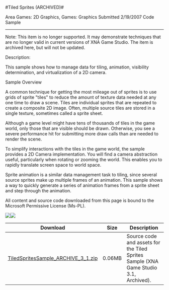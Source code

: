 #Tiled Sprites (ARCHIVED)#

Area
Games: 2D Graphics, Games: Graphics
Submitted
2/19/2007
Code Sample

---

Note: This item is no longer supported. It may demonstrate techniques that are no longer valid in current versions of XNA Game Studio. The item is archived here, but will not be updated.

Description: 

This sample shows how to manage data for tiling, animation, visibility determination, and virtualization of a 2D camera. 

Sample Overview

A common technique for getting the most mileage out of sprites is to use grids of sprite "tiles" to reduce the amount of texture data needed at any one time to draw a scene. Tiles are individual sprites that are repeated to create a composite 2D image. Often, multiple source tiles are stored in a single texture, sometimes called a sprite sheet.

Although a game level might have tens of thousands of tiles in the game world, only those that are visible should be drawn. Otherwise, you see a severe performance hit for submitting more draw calls than are needed to render the scene.

To simplify interactions with the tiles in the game world, the sample provides a 2D Camera implementation. You will find a camera abstraction useful, particularly when rotating or zooming the world. This enables you to rapidly translate screen space to world space.

Sprite animation is a similar data management task to tiling, since several source sprites make up multiple frames of an animation. This sample shows a way to quickly generate a series of animation frames from a sprite sheet and step through the animation.


All content and source code downloaded from this page is bound to the Microsoft Permissive License (Ms-PL).

![](https://github.com/kniEngine/XNAGameStudio/blob/main/Images/XNA_TiledSprites_01_small.jpg)![](https://github.com/kniEngine/XNAGameStudio/blob/main/Images/XNA_TiledSprites_02_small.jpg)

		 
Download | Size | Description
---|---|---|
[TiledSpritesSample_ARCHIVE_3_1.zip](https://github.com/kniEngine/XNAGameStudio/blob/main/Samples/TiledSpritesSample_ARCHIVE_3_1.zip?raw=true) | 0.06MB | Source code and assets for the Tiled Sprites Sample (XNA Game Studio 3.1, Archived). 